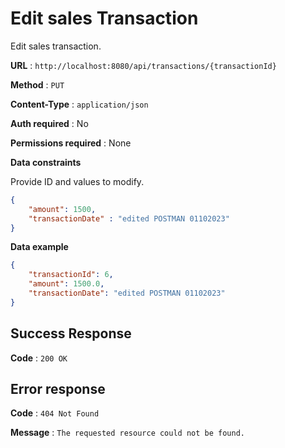 # Edit sales Transaction

Edit sales transaction.

**URL** : `http://localhost:8080/api/transactions/{transactionId}`

**Method** : `PUT`

**Content-Type** : `application/json`

**Auth required** : No

**Permissions required** : None 

**Data constraints**

Provide ID and values to modify.

```json
{
    "amount": 1500,
    "transactionDate" : "edited POSTMAN 01102023"
}
```

**Data example**

```json
{
    "transactionId": 6,
    "amount": 1500.0,
    "transactionDate": "edited POSTMAN 01102023"
}
```

## Success Response

**Code** : `200 OK`

## Error response  

**Code** : `404 Not Found`  

**Message** : `The requested resource could not be found.`
